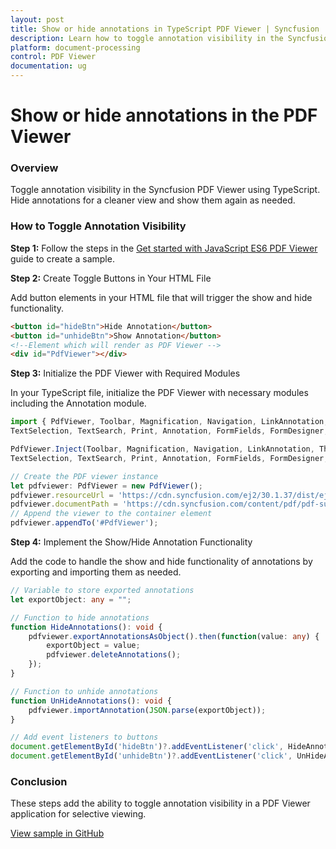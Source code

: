 ```yaml
---
layout: post
title: Show or hide annotations in TypeScript PDF Viewer | Syncfusion
description: Learn how to toggle annotation visibility in the Syncfusion TypeScript PDF Viewer by exporting and importing annotations.
platform: document-processing
control: PDF Viewer
documentation: ug
---
```


# Show or hide annotations in the PDF Viewer

### Overview

Toggle annotation visibility in the Syncfusion PDF Viewer using TypeScript. Hide annotations for a cleaner view and show them again as needed.

### How to Toggle Annotation Visibility

**Step 1:** Follow the steps in the [Get started with JavaScript ES6 PDF Viewer](https://help.syncfusion.com/document-processing/pdf/pdf-viewer/javascript-es6/getting-started) guide to create a sample.

**Step 2:** Create Toggle Buttons in Your HTML File

Add button elements in your HTML file that will trigger the show and hide functionality.

```html
<button id="hideBtn">Hide Annotation</button>
<button id="unhideBtn">Show Annotation</button>
<!--Element which will render as PDF Viewer -->
<div id="PdfViewer"></div>
```

**Step 3:** Initialize the PDF Viewer with Required Modules

In your TypeScript file, initialize the PDF Viewer with necessary modules including the Annotation module.

```ts
import { PdfViewer, Toolbar, Magnification, Navigation, LinkAnnotation, ThumbnailView, BookmarkView,
TextSelection, TextSearch, Print, Annotation, FormFields, FormDesigner, PageOrganizer } from '@syncfusion/ej2-pdfviewer';

PdfViewer.Inject(Toolbar, Magnification, Navigation, LinkAnnotation, ThumbnailView, BookmarkView,
TextSelection, TextSearch, Print, Annotation, FormFields, FormDesigner, PageOrganizer);

// Create the PDF viewer instance
let pdfviewer: PdfViewer = new PdfViewer();
pdfviewer.resourceUrl = 'https://cdn.syncfusion.com/ej2/30.1.37/dist/ej2-pdfviewer-lib';
pdfviewer.documentPath = 'https://cdn.syncfusion.com/content/pdf/pdf-succinctly.pdf';
// Append the viewer to the container element
pdfviewer.appendTo('#PdfViewer');
```

**Step 4:** Implement the Show/Hide Annotation Functionality

Add the code to handle the show and hide functionality of annotations by exporting and importing them as needed.

```ts
// Variable to store exported annotations
let exportObject: any = "";

// Function to hide annotations
function HideAnnotations(): void {
    pdfviewer.exportAnnotationsAsObject().then(function(value: any) {
        exportObject = value;
        pdfviewer.deleteAnnotations();
    });
}

// Function to unhide annotations
function UnHideAnnotations(): void {
    pdfviewer.importAnnotation(JSON.parse(exportObject));
}

// Add event listeners to buttons
document.getElementById('hideBtn')?.addEventListener('click', HideAnnotations);
document.getElementById('unhideBtn')?.addEventListener('click', UnHideAnnotations);
```

### Conclusion

These steps add the ability to toggle annotation visibility in a PDF Viewer application for selective viewing.

[View sample in GitHub](https://github.com/SyncfusionExamples/typescript-pdf-viewer-examples/tree/master/How%20to)